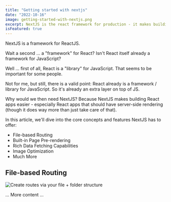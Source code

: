 ```yaml
---
title: "Getting started with nextjs"
date: "2022-10-16"
image: getting-started-with-nextjs.png
excerpt: NextJS is the react framework for production - it makes building fullstack React apps and sites a breeze and ships with built-in SSR.
isFeatured: true
---
```


NextJS is a framework for ReactJS.

Wait a second ... a "framework" for React? Isn't React itself already a framework for JavaScript?

Well ... first of all, React is a "library" for JavaScript. That seems to be important for some people.

Not for me, but still, there is a valid point: React already is a framework / library for JavaScript. So it's already an extra layer on top of JS.

Why would we then need NextJS?
Because NextJS makes building React apps easier - especially React apps that should have server-side rendering (though it does way more than just take care of that).

In this article, we'll dive into the core concepts and features NextJS has to offer:

- File-based Routing
- Built-in Page Pre-rendering
- Rich Data Fetching Capabilities
- Image Optimization
- Much More
## File-based Routing
![Create routes via your file + folder structure](images/post/getting-started-with-nextjs/nextjs-file-based-routing.png)

... More content ...